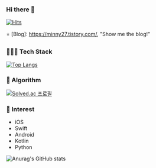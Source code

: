 ### Hi there 👋

[![Hits](https://hits.seeyoufarm.com/api/count/incr/badge.svg?url=https%3A%2F%2Fgithub.com%2FMinny27&count_bg=%2379C83D&title_bg=%23555555&icon=&icon_color=%23E7E7E7&title=hits&edge_flat=false)](https://hits.seeyoufarm.com)


⭐️ [Blog]: https://minny27.tistory.com/, "Show me the blog!"


### 🚴🏿‍♂️ Tech Stack
[![Top Langs](https://github-readme-stats.vercel.app/api/top-langs/?username=Minny27&layout=compact)](https://github.com/Minny27/github-readme-stats)


### 🏅 Algorithm
[![Solved.ac
프로필](http://mazassumnida.wtf/api/v2/generate_badge?boj=dltmdals0608)](https://solved.ac/dltmdals0608)


### 👀 Interest
* iOS
* Swift
* Android
* Kotlin
* Python


![Anurag's GitHub stats](https://github-readme-stats.vercel.app/api?username=Minny27&show_icons=true&theme=dracula)


<!--
**Minny27/Minny27** is a ✨ _special_ ✨ repository because its `README.md` (this file) appears on your GitHub profile.

Here are some ideas to get you started:

- 🔭 I’m currently working on ...
- 🌱 I’m currently learning ...
- 👯 I’m looking to collaborate on ...
- 🤔 I’m looking for help with ...
- 💬 Ask me about ...
- 📫 How to reach me: ...
- 😄 Pronouns: ...
- ⚡ Fun fact: ...
-->
